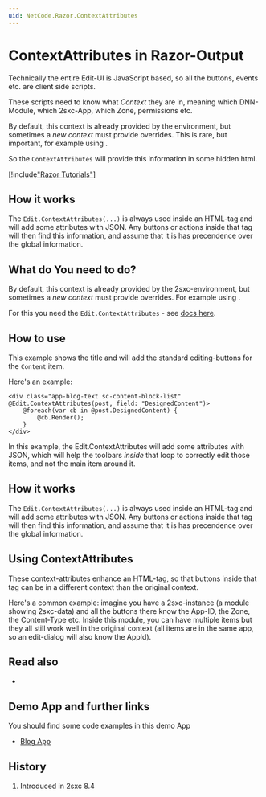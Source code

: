 ```yaml
---
uid: NetCode.Razor.ContextAttributes
---
```


# ContextAttributes in Razor-Output

Technically the entire Edit-UI is JavaScript based, so all the buttons, events etc. are client side scripts.

These scripts need to know what _Context_ they are in, meaning which DNN-Module, which 2sxc-App, which Zone, permissions etc. 

By default, this context is already provided by the environment, but sometimes a _new context_ must provide overrides. This is rare, but important, for example using [](xref:Basics.Cms.InnerContent.Index). 

So the `ContextAttributes` will provide this information in some hidden html.

[!include["Razor Tutorials"](../../shared/tutorials/razor.md)]


## How it works

The `Edit.ContextAttributes(...)` is always used inside an HTML-tag and will add some attributes with JSON. Any buttons or actions inside that tag will then find this information, and assume that it is has precendence over the global information.

## What do You need to do?

By default, this context is already provided by the 2sxc-environment, but sometimes a _new context_ must provide overrides. For example using [](xref:Basics.Cms.InnerContent.Index). 

For this you need the `Edit.ContextAttributes` - see [docs here](xref:ToSic.Sxc.Web.IInPageEditingSystem.ContextAttributes*).


## How to use

This example shows the title and will add the standard editing-buttons for the `Content` item.

Here's an [](xref:Basics.Cms.InnerContent.Index) example:

```razor
<div class="app-blog-text sc-content-block-list" @Edit.ContextAttributes(post, field: "DesignedContent")>
    @foreach(var cb in @post.DesignedContent) {
        @cb.Render();
    }
</div>
```

In this example, the Edit.ContextAttributes will add some attributes with JSON, which will help the toolbars _inside_ that loop to correctly edit those items, and not the main item around it.

## How it works
The `Edit.ContextAttributes(...)` is always used inside an HTML-tag and will add some attributes with JSON. Any buttons or actions inside that tag will then find this information, and assume that it is has precendence over the global information.


## Using ContextAttributes
These context-attributes enhance an HTML-tag, so that buttons inside that tag can be in a different context than the original context. 

Here's a common example: imagine you have a 2sxc-instance (a module showing 2sxc-data) and all the buttons there know the App-ID, the Zone, the Content-Type etc. Inside this module, you can have multiple items but they all still work well in the original context (all items are in the same app, so an edit-dialog will also know the AppId). 

## Read also

* [](xref:Basics.Cms.InnerContent.Index)

## Demo App and further links

You should find some code examples in this demo App
* [Blog App](xref:App.Blog)


## History

1. Introduced in 2sxc 8.4
